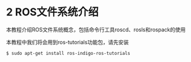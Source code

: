 # 2 ROS文件系统介绍
本教程介绍ROS文件系统概念，包括命令行工具roscd、rosls和rospack的使用

本教程中我们将会用到ros-tutorials功能包，请先安装


```
$ sudo apt-get install ros-indigo-ros-tutorials
```